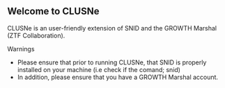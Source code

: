 ## Welcome to CLUSNe

CLUSNe is an user-friendly extension of SNID and the GROWTH Marshal (ZTF Collaboration). 

 Warnings
- Please ensure that prior to running CLUSNe, that SNID is properly installed on your machine (i.e check if the comand; snid)
- In addition, please ensure that you have a GROWTH Marshal account.
